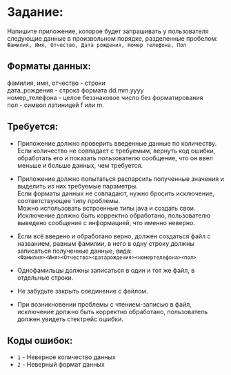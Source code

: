 # Задание:

Напишите приложение, которое будет запрашивать у пользователя следующие данные в произвольном порядке, разделенные пробелом:  
`Фамилия, Имя, Отчество, Дата рождения, Номер телефона, Пол`

## Форматы данных:
фамилия, имя, отчество - строки  
дата_рождения - строка формата dd.mm.yyyy  
номер_телефона - целое беззнаковое число без форматирования  
пол - символ латиницей f или m.

## Требуется:
- Приложение должно проверить введенные данные по количеству.  
Если количество не совпадает с требуемым, вернуть код ошибки, обработать его и показать пользователю сообщение, что он ввел меньше и больше данных, чем требуется.

- Приложение должно попытаться распарсить полученные значения и выделить из них требуемые параметры.  
Если форматы данных не совпадают, нужно бросить исключение, соответствующее типу проблемы.  
Можно использовать встроенные типы java и создать свои.  
Исключение должно быть корректно обработано, пользователю выведено сообщение с информацией, что именно неверно.

- Если всё введено и обработано верно, должен создаться файл с названием, равным фамилии, в него в одну строку должны записаться полученные данные, вида:  
`<Фамилия><Имя><Отчество><датарождения><номертелефона><пол>`

- Однофамильцы должны записаться в один и тот же файл, в отдельные строки.

- Не забудьте закрыть соединение с файлом.

- При возникновении проблемы с чтением-записью в файл, исключение должно быть корректно обработано, пользователь должен увидеть стектрейс ошибки.

## Коды ошибок:
- `1` - Неверное количество данных
- `2` - Неверный формат данных